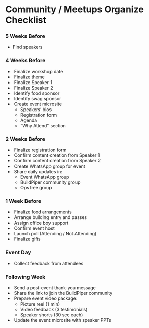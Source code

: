# Community / Meetups Organize Checklist

### 5 Weeks Before

- Find speakers

### 4 Weeks Before

-  Finalize workshop date
-  Finalize theme
-  Finalize Speaker 1
-  Finalize Speaker 2
-  Identify food sponsor
-  Identify swag sponsor
-  Create event microsite
	- Speakers’ bios
	- Registration form
	- Agenda
	- “Why Attend” section

### 2 Weeks Before

-  Finalize registration form
-  Confirm content creation from Speaker 1
-  Confirm content creation from Speaker 2
-  Create WhatsApp group for event
-  Share daily updates in:
	- Event WhatsApp group
	- BuildPiper community group
	- OpsTree group

### 1 Week Before

-  Finalize food arrangements
-  Arrange building entry and passes
-  Assign office boy support
-  Confirm event host
-  Launch poll (Attending / Not Attending)
-  Finalize gifts

### Event Day

-  Collect feedback from attendees

### Following Week

-  Send a post-event thank-you message
-  Share the link to join the BuildPiper community
-  Prepare event video package:
	- Picture reel (1 min)
	- Video feedback (3 testimonials)
	- Speaker shorts (30 sec each)
-  Update the event microsite with speaker PPTs

